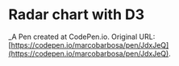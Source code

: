 # Radar chart with D3
 _A Pen created at CodePen.io. Original URL: [https://codepen.io/marcobarbosa/pen/JdxJeQ](https://codepen.io/marcobarbosa/pen/JdxJeQ).

 